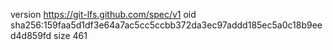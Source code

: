 version https://git-lfs.github.com/spec/v1
oid sha256:159faa5d1df3e64a7ac5cc5ccbb372da3ec97addd185ec5a0c18b9eed4d859fd
size 461
